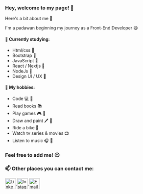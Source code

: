 ### Hey, welcome to my page! 👋

Here's a bit about me 💛

I'm a padawan beginning my journey as a Front-End Developer :smile:

#### :telescope: Currently studying:

- Html/css :milky_way:
- Bootstrap :milky_way:
- JavaScript :milky_way:
- React / Nextjs :milky_way:
- NodeJs :milky_way:
- Design UI / UX :milky_way:
 

#### :palm_tree: My hobbies:

- Code :computer: :purple_heart:
- Read books :books:
- Play games :video_game: :space_invader:
- Draw and paint :pen: :art:
- Ride a bike :bicyclist:
- Watch tv series & movies :tv:
- Listen to music :headphones: :musical_note:

### Feel free to add me! :wink:

### 📫 Other places you can contact me:
<a href="https://www.linkedin.com/in/laissbarreto/">
<img align ="center" alt="Linkedin de Laís Barreto" height="35" width="35" src="https://image.flaticon.com/icons/png/128/145/145807.png">
</a>
<a href="https://www.instagram.com/laissbarreto/">
<img align ="center" alt="Instagram de Laís Barreto" height="35" width="35" src="https://image.flaticon.com/icons/png/128/2111/2111463.png">
</a>
<a href="mailto:lais2barreto@gmail.com">
<img align ="center" alt="Email de Laís barreto" height="35" width="35" src="https://image.flaticon.com/icons/png/512/2111/2111450.png">
</a>
<br>
<br>

<!--
**Lais2Barreto/Lais2Barreto** is a ✨ _special_ ✨ repository because its `README.md` (this file) appears on your GitHub profile.

Here are some ideas to get you started:

- 🔭 I’m currently working on ...
- 🌱 I’m currently learning ...
- 👯 I’m looking to collaborate on ...
- 🤔 I’m looking for help with ...
- 💬 Ask me about ...
- 📫 How to reach me: ...
- 😄 Pronouns: ...
- ⚡ Fun fact: ...
-->
